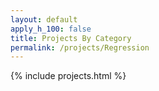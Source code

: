 ```yaml
---
layout: default
apply_h_100: false
title: Projects By Category
permalink: /projects/Regression
---
```


{% include projects.html %}